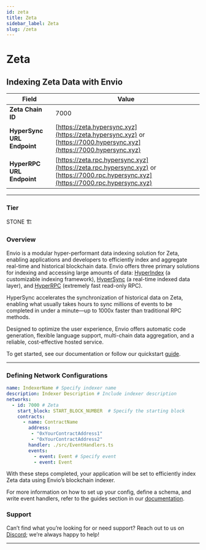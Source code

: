 ```yaml
---
id: zeta
title: Zeta
sidebar_label: Zeta
slug: /zeta
---
```


# Zeta

## Indexing Zeta Data with Envio

| **Field**                     | **Value**                                                                                          |
|-------------------------------|----------------------------------------------------------------------------------------------------|
| **Zeta Chain ID**     | 7000                                                                                            |
| **HyperSync URL Endpoint**    | [https://zeta.hypersync.xyz](https://zeta.hypersync.xyz) or [https://7000.hypersync.xyz](https://7000.hypersync.xyz) |
| **HyperRPC URL Endpoint**     | [https://zeta.rpc.hypersync.xyz](https://zeta.rpc.hypersync.xyz) or [https://7000.rpc.hypersync.xyz](https://7000.rpc.hypersync.xyz) |

---

### Tier

STONE 🏗️

### Overview

Envio is a modular hyper-performant data indexing solution for Zeta, enabling applications and developers to efficiently index and aggregate real-time and historical blockchain data. Envio offers three primary solutions for indexing and accessing large amounts of data: [HyperIndex](/docs/HyperIndex/overview) (a customizable indexing framework), [HyperSync](/docs/HyperSync/overview) (a real-time indexed data layer), and [HyperRPC](/docs/HyperSync/overview-hyperrpc) (extremely fast read-only RPC).

HyperSync accelerates the synchronization of historical data on Zeta, enabling what usually takes hours to sync millions of events to be completed in under a minute—up to 1000x faster than traditional RPC methods.

Designed to optimize the user experience, Envio offers automatic code generation, flexible language support, multi-chain data aggregation, and a reliable, cost-effective hosted service.

To get started, see our documentation or follow our quickstart [guide](/docs/HyperIndex/contract-import).

---

### Defining Network Configurations

```yaml
name: IndexerName # Specify indexer name
description: Indexer Description # Include indexer description
networks:
  - id: 7000 # Zeta  
    start_block: START_BLOCK_NUMBER  # Specify the starting block
    contracts:
      - name: ContractName
        address:
         - "0xYourContractAddress1"
         - "0xYourContractAddress2"
        handler: ./src/EventHandlers.ts
        events:
          - event: Event # Specify event
          - event: Event
```

With these steps completed, your application will be set to efficiently index Zeta data using Envio’s blockchain indexer.

For more information on how to set up your config, define a schema, and write event handlers, refer to the guides section in our [documentation](/docs/HyperIndex/configuration-file).

### Support

Can’t find what you’re looking for or need support? Reach out to us on [Discord](https://discord.com/invite/Q9qt8gZ2fX); we’re always happy to help!

---
